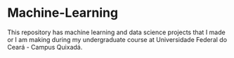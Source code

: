 # Machine-Learning

This repository has machine learning and data science projects that I made or I am making during my undergraduate course at Universidade Federal do Ceará - Campus Quixadá.